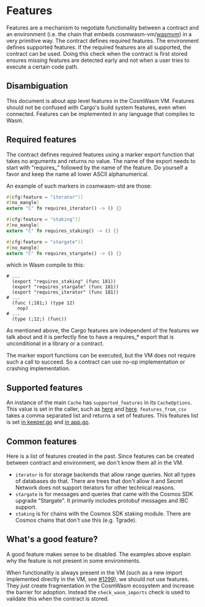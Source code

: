 # Features

Features are a mechanism to negotiate functionality between a contract and an
environment (i.e. the chain that embeds cosmwasm-vm/[wasmvm]) in a very
primitive way. The contract defines required features. The environment defines
supported features. If the required features are all supported, the contract can
be used. Doing this check when the contract is first stored ensures missing
features are detected early and not when a user tries to execute a certain code
path.

## Disambiguation

This document is about app level features in the CosmWasm VM. Features should
not be confused with Cargo's build system features, even when connected.
Features can be implemented in any language that compiles to Wasm.

## Required features

The contract defines required features using a marker export function that takes
no arguments and returns no value. The name of the export needs to start with
"requires\_" followed by the name of the feature. Do yourself a favor and keep
the name all lower ASCII alphanumerical.

An example of such markers in cosmwasm-std are those:

```rust
#[cfg(feature = "iterator")]
#[no_mangle]
extern "C" fn requires_iterator() -> () {}

#[cfg(feature = "staking")]
#[no_mangle]
extern "C" fn requires_staking() -> () {}

#[cfg(feature = "stargate")]
#[no_mangle]
extern "C" fn requires_stargate() -> () {}
```

which in Wasm compile to this:

```
# ...
  (export "requires_staking" (func 181))
  (export "requires_stargate" (func 181))
  (export "requires_iterator" (func 181))
# ...
  (func (;181;) (type 12)
    nop)
# ...
  (type (;12;) (func))
```

As mentioned above, the Cargo features are independent of the features we talk
about and it is perfectly fine to have a requires\_\* export that is
unconditional in a library or a contract.

The marker export functions can be executed, but the VM does not require such a
call to succeed. So a contract can use no-op implementation or crashing
implementation.

## Supported features

An instance of the main `Cache` has `supported_features` in its `CacheOptions`.
This value is set in the caller, such as
[here](https://github.com/CosmWasm/wasmvm/blob/v1.0.0-rc.0/libwasmvm/src/cache.rs#L75)
and
[here](https://github.com/CosmWasm/wasmvm/blob/v1.0.0-rc.0/libwasmvm/src/cache.rs#L62).
`features_from_csv` takes a comma separated list and returns a set of features.
This features list is set
[in keeper.go](https://github.com/CosmWasm/wasmd/blob/v0.27.0-rc0/x/wasm/keeper/keeper.go#L100)
and
[in app.go](https://github.com/CosmWasm/wasmd/blob/v0.27.0-rc0/app/app.go#L475-L496).

## Common features

Here is a list of features created in the past. Since features can be created
between contract and environment, we don't know them all in the VM.

- `iterator` is for storage backends that allow range queries. Not all types of
  databases do that. There are trees that don't allow it and Secret Network does
  not support iterators for other technical reasons.
- `stargate` is for messages and queries that came with the Cosmos SDK upgrade
  "Stargate". It primarily includes protobuf messages and IBC support.
- `staking` is for chains with the Cosmos SDK staking module. There are Cosmos
  chains that don't use this (e.g. Tgrade).

## What's a good feature?

A good feature makes sense to be disabled. The examples above explain why the
feature is not present in some environments.

When functionality is always present in the VM (such as a new import implemented
directly in the VM, see [#1299]), we should not use features. They just create
fragmentation in the CosmWasm ecosystem and increase the barrier for adoption.
Instead the `check_wasm_imports` check is used to validate this when the
contract is stored.

[wasmvm]: https://github.com/CosmWasm/wasmvm
[#1299]: https://github.com/CosmWasm/cosmwasm/pull/1299
